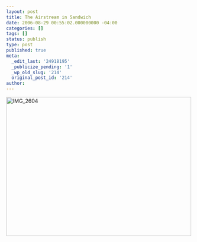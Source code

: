 ```yaml
---
layout: post
title: The Airstream in Sandwich
date: 2006-08-29 00:55:02.000000000 -04:00
categories: []
tags: []
status: publish
type: post
published: true
meta:
  _edit_last: '24918195'
  _publicize_pending: '1'
  _wp_old_slug: '214'
  original_post_id: '214'
author: 
---
```

<a href="http://www.flickr.com/photos/matthewsim/sets/72157594254190167/" title="IMG_2604 by Matthew Simoneau, on Flickr"><img src="https://farm1.staticflickr.com/69/226695055_021a56fd9c.jpg" width="500" height="375" alt="IMG_2604" /></a>
